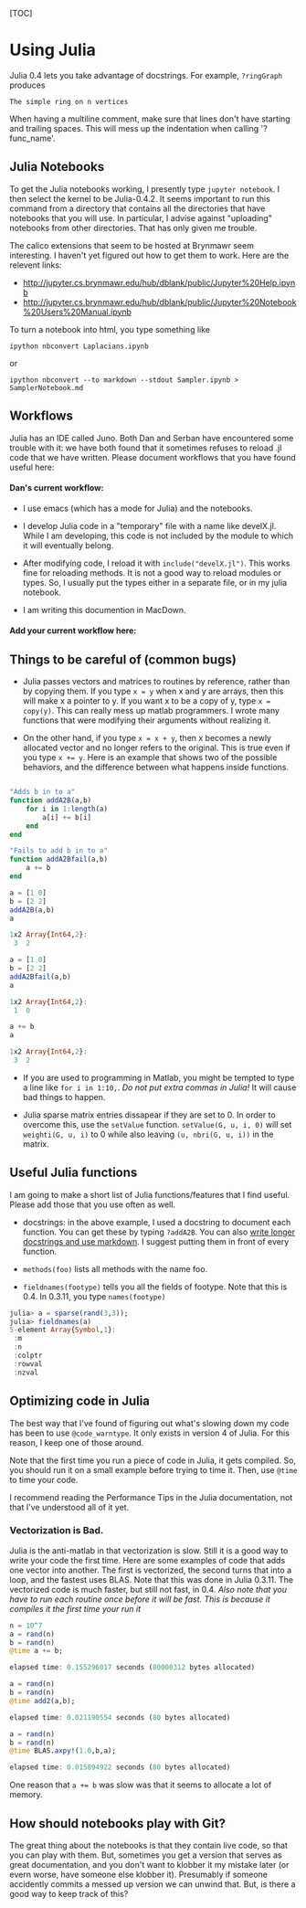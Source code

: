 [TOC]

# Using Julia


Julia 0.4 lets you take advantage of docstrings.
For example, `?ringGraph` produces

~~~
The simple ring on n vertices
~~~

When having a multiline comment, make sure that lines don't have starting and trailing spaces.
This will mess up the indentation when calling '?func_name'.

## Julia Notebooks
To get the Julia notebooks working, I presently type `jupyter notebook`.
I then select the kernel to be Julia-0.4.2.
It seems important to run this command from a directory that contains all the directories
that have notebooks that you will use.  In particular, I advise against "uploading" notebooks
from other directories.  That has only given me trouble.

The calico extensions that seem to be hosted at Brynmawr seem interesting.
I haven't yet figured out how to get them to work.
Here are the relevent links:

* http://jupyter.cs.brynmawr.edu/hub/dblank/public/Jupyter%20Help.ipynb
* http://jupyter.cs.brynmawr.edu/hub/dblank/public/Jupyter%20Notebook%20Users%20Manual.ipynb

To turn a notebook into html, you type something like

~~~
ipython nbconvert Laplacians.ipynb
~~~

or

~~~
ipython nbconvert --to markdown --stdout Sampler.ipynb > SamplerNotebook.md
~~~

## Workflows

Julia has an IDE called Juno.  Both Dan and Serban have encountered some trouble with it: we have both found that it sometimes refuses to reload .jl code that we have written.  Please document workflows that you have found useful here:

#### Dan's current workflow:
* I use emacs (which has a mode for Julia) and the notebooks.
* I develop Julia code in a "temporary" file with a name like develX.jl.  While I am developing, this code is not included by the module to which it will eventually belong.
* After modifying code, I reload it with `include("develX.jl")`.  This works fine for reloading methods.  It is not a good way to reload modules or types.  So, I usually put the types either in a separate file, or in my julia notebook.

* I am writing this documention in MacDown.

#### Add your current workflow here:

## Things to be careful of (common bugs)

* Julia passes vectors and matrices to routines by reference, rather than by copying them.  If you type `x = y` when x and y are arrays, then this will make x a pointer to y.  If you want x to be a copy of y, type `x = copy(y)`.  This can really mess up matlab programmers.  I wrote many functions that were modifying their arguments without realizing it.

* On the other hand, if you type `x = x + y`, then x becomes a newly allocated vector and no longer refers to the original.  This is true even if you type `x += y`.  Here is an example that shows two of the possible behaviors, and the difference between what happens inside functions.

~~~julia

"Adds b in to a"
function addA2B(a,b)
    for i in 1:length(a)
        a[i] += b[i]
    end
end

"Fails to add b in to a"
function addA2Bfail(a,b)
	a += b
end

a = [1 0]
b = [2 2]
addA2B(a,b)
a

1x2 Array{Int64,2}:
 3  2

a = [1 0]
b = [2 2]
addA2Bfail(a,b)
a

1x2 Array{Int64,2}:
 1  0

a += b
a

1x2 Array{Int64,2}:
 3  2

~~~

* If you are used to programming in Matlab, you might be tempted to type a line like `for i in 1:10,`.  _Do not put extra commas in Julia!_  It will cause bad things to happen.

* Julia sparse matrix entries dissapear if they are set to 0. In order to overcome this, use the `setValue` function. `setValue(G, u, i, 0)` will set `weighti(G, u, i)` to 0 while also leaving `(u, nbri(G, u, i))` in the matrix.

## Useful Julia functions

I am going to make a short list of Julia functions/features that I find useful.  Please add those that you use often as well.

* docstrings: in the above example, I used a docstring to document each function.  You can get these by typing `?addA2B`.  You can also  [write longer docstrings and use markdown](http://julia.readthedocs.org/en/latest/manual/documentation/).  I suggest putting them in front of every function.

* `methods(foo)` lists all methods with the name foo.
* `fieldnames(footype)` tells you all the fields of footype.  Note that this is 0.4.  In 0.3.11, you type `names(footype)`

~~~julia
julia> a = sparse(rand(3,3));
julia> fieldnames(a)
5-element Array{Symbol,1}:
 :m
 :n
 :colptr
 :rowval
 :nzval
~~~


## Optimizing code in Julia

The best way that I've found of figuring out what's slowing down my code has been to use `@code_warntype`.  It only exists in version 4 of Julia.  For this reason, I keep one of those around.

Note that the first time you run a piece of code in Julia, it gets compiled.  So, you should run it on a small example before trying to time it.  Then, use `@time` to time your code.

I recommend reading the Performance Tips in the Julia documentation, not that I've understood all of it yet.

### Vectorization is Bad.
Julia is the anti-matlab in that vectorization is slow.
Still it is a good way to write your code the first time.
Here are some examples of code that adds one vector into another.
The first is vectorized, the second turns that into a loop, and the fastest uses BLAS.  Note that this was done in Julia 0.3.11.  The vectorized code is much faster, but still not fast, in 0.4.
_Also note that you have to run each routine once before it will be fast.  This is because it compiles it the first time your run it_

~~~julia
n = 10^7
a = rand(n)
b = rand(n)
@time a += b;

elapsed time: 0.155296017 seconds (80000312 bytes allocated)

a = rand(n)
b = rand(n)
@time add2(a,b);

elapsed time: 0.021190554 seconds (80 bytes allocated)

a = rand(n)
b = rand(n)
@time BLAS.axpy!(1.0,b,a);

elapsed time: 0.015894922 seconds (80 bytes allocated)

~~~

One reason that `a += b` was slow was that it seems to allocate a lot of memory.



## How should notebooks play with Git?

The great thing about the notebooks is that they contain live code, so that you can play with them.  But, sometimes you get a version that serves as great documentation, and you don't want to klobber it my mistake later (or evern worse, have someone else klobber it).  Presumably if someone accidently commits a messed up version we can unwind that.  But, is there a good way to keep track of this?
